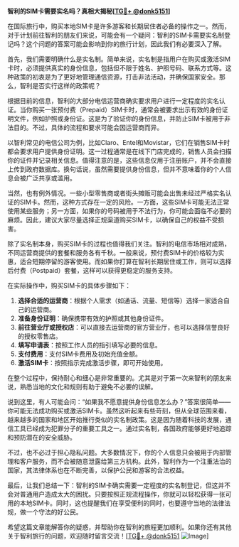 **智利的SIM卡需要实名吗？真相大揭秘[[TG💪+ @donk5151](https://t.me/s/donk5151)]**

在国际旅行中，购买本地SIM卡是许多游客和长期居住者必备的操作之一。然而，对于计划前往智利的朋友们来说，可能会有一个疑问：智利的SIM卡需要实名制登记吗？这个问题的答案可能会影响到你的旅行计划，因此我们有必要深入了解。

首先，我们需要明确什么是实名制。简单来说，实名制是指用户在购买或激活SIM卡时，必须提供真实的身份信息，包括但不限于姓名、护照号码、联系方式等。这种政策的初衷是为了更好地管理通信资源，打击非法活动，并确保国家安全。那么，智利是否实行这样的政策呢？

根据目前的信息，智利的大部分电信运营商确实要求用户进行一定程度的实名认证。当你购买一张预付费（Prepaid）SIM卡时，通常会被要求出示有效的身份证明文件，例如护照或身份证。这是为了验证你的身份信息，并防止SIM卡被用于非法目的。不过，具体的流程和要求可能会因运营商而异。

以智利常见的电信公司为例，比如Claro、Entel和Movistar，它们在销售SIM卡时都会要求用户提供身份证明。这一过程通常是在线下门店完成的，销售人员会扫描你的证件并记录相关信息。值得注意的是，这些信息仅用于注册账户，并不会直接上传到政府数据库。换句话说，虽然需要提供身份信息，但并不意味着你的个人信息会被广泛共享或滥用。

当然，也有例外情况。一些小型零售商或者街头摊贩可能会出售未经过严格实名认证的SIM卡。然而，这种方式存在一定的风险。一方面，这些SIM卡可能无法正常使用某些服务；另一方面，如果你的号码被用于不法行为，你可能会面临不必要的麻烦。因此，建议大家尽量选择正规渠道购买SIM卡，以确保自己的权益不受损害。

除了实名制本身，购买SIM卡的过程也值得我们关注。智利的电信市场相对成熟，不同运营商提供的套餐和服务各有千秋。一般来说，预付费SIM卡的价格较为实惠，适合短期停留的游客使用。而如果你打算在智利长期居住或工作，则可以选择后付费（Postpaid）套餐，这样可以获得更稳定的服务支持。

在实际操作中，购买SIM卡的具体步骤如下：

1. **选择合适的运营商**：根据个人需求（如通话、流量、短信等）选择一家适合自己的运营商。
2. **准备身份证明**：确保携带有效的护照或其他身份证件。
3. **前往营业厅或授权店**：可以直接去运营商的官方营业厅，也可以选择信誉良好的授权零售店。
4. **填写申请表**：按照工作人员的指引填写必要的信息。
5. **支付费用**：支付SIM卡费用及初始充值金额。
6. **激活SIM卡**：按照指示完成激活步骤，即可开始使用。

在整个过程中，保持耐心和细心是非常重要的。尤其是对于第一次来智利的朋友来说，熟悉当地的文化和规则有助于避免不必要的误解。

说到这里，有人可能会问：“如果我不愿意提供身份信息怎么办？”答案很简单——你可能无法成功购买或激活SIM卡。虽然这听起来有些苛刻，但从全球范围来看，越来越多的国家和地区开始推行类似的实名制政策。这是因为随着科技的发展，通信工具已经成为犯罪分子的重要工具之一。通过实名制，各国政府能够更好地追踪和预防潜在的安全威胁。

不过，也不必过于担心隐私问题。大多数情况下，你的个人信息只会被用于内部管理和客户服务，而不会被随意泄露给第三方机构。此外，智利作为一个注重法治的国家，其法律体系也在不断完善，以保护公民和游客的合法权益。

最后，让我们总结一下：智利的SIM卡确实需要一定程度的实名制登记，但这并不会对普通用户造成太大的困扰。只要按照正规流程操作，你就可以轻松获得一张可用的本地SIM卡。同时，这也提醒我们在享受便利的同时，也要遵守当地的法律法规，做一个守法的好公民。

希望这篇文章能解答你的疑惑，并帮助你在智利的旅程更加顺利。如果你还有其他关于智利旅行的问题，欢迎随时留言交流！[[TG💪+ @donk5151](https://t.me/s/donk5151) ![Image](https://i.postimg.cc/rwNCRYN7/Snipaste-2025-04-30-17-27-05.png)]